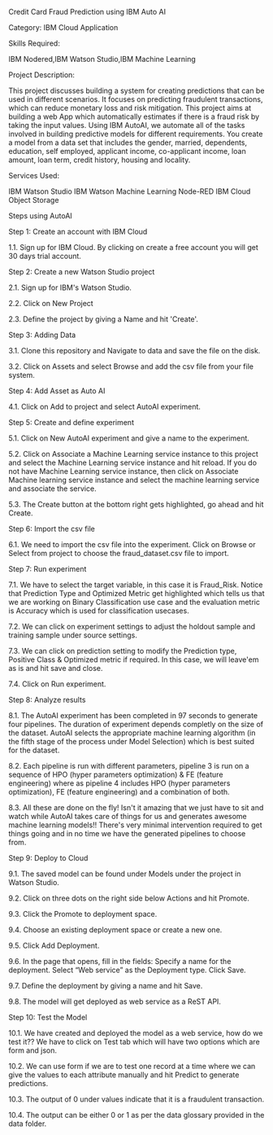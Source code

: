 Credit Card Fraud Prediction using IBM Auto AI

Category: IBM Cloud Application

Skills Required:

IBM Nodered,IBM Watson Studio,IBM Machine Learning

Project Description:

This project discusses building a system for creating predictions that can be used in different scenarios. It focuses on predicting fraudulent transactions, which can reduce monetary loss and risk mitigation. This project aims at building a web App which automatically estimates if there is a fraud risk by taking the input values. Using IBM AutoAI, we automate all of the tasks involved in building predictive models for different requirements. You create a model from a data set that includes the gender, married, dependents, education, self employed, applicant income, co-applicant income, loan amount, loan term, credit history, housing and locality.

Services Used:

IBM Watson Studio IBM Watson Machine Learning Node-RED IBM Cloud Object Storage

Steps using AutoAI

Step 1: Create an account with IBM Cloud

1.1. Sign up for IBM Cloud. By clicking on create a free account you will get 30 days trial account.

Step 2: Create a new Watson Studio project

2.1. Sign up for IBM's Watson Studio.

2.2. Click on New Project

2.3. Define the project by giving a Name and hit 'Create'.

Step 3: Adding Data

3.1. Clone this repository and Navigate to data and save the file on the disk.

3.2. Click on Assets and select Browse and add the csv file from your file system.

Step 4: Add Asset as Auto AI

4.1. Click on Add to project and select AutoAI experiment.

Step 5: Create and define experiment

5.1. Click on New AutoAI experiment and give a name to the experiment.

5.2. Click on Associate a Machine Learning service instance to this project and select the Machine Learning service instance and hit reload. If you do not have Machine Learning service instance, then click on Associate Machine learning service instance and select the machine learning service and associate the service.

5.3. The Create button at the bottom right gets highlighted, go ahead and hit Create.

Step 6: Import the csv file

6.1. We need to import the csv file into the experiment. Click on Browse or Select from project to choose the fraud_dataset.csv file to import.

Step 7: Run experiment

7.1. We have to select the target variable, in this case it is Fraud_Risk. Notice that Prediction Type and Optimized Metric get highlighted which tells us that we are working on Binary Classification use case and the evaluation metric is Accuracy which is used for classification usecases.

7.2. We can click on experiment settings to adjust the holdout sample and training sample under source settings.

7.3. We can click on prediction setting to modify the Prediction type, Positive Class & Optimized metric if required. In this case, we will leave'em as is and hit save and close.

7.4. Click on Run experiment.

Step 8: Analyze results

8.1. The AutoAI experiment has been completed in 97 seconds to generate four pipelines. The duration of experiment depends completly on the size of the dataset. AutoAI selects the appropriate machine learning algorithm (in the fifth stage of the process under Model Selection) which is best suited for the dataset.

8.2. Each pipeline is run with different parameters, pipeline 3 is run on a sequence of HPO (hyper parameters optimization) & FE (feature engineering) where as pipeline 4 includes HPO (hyper parameters optimization), FE (feature engineering) and a combination of both.

8.3. All these are done on the fly! Isn't it amazing that we just have to sit and watch while AutoAI takes care of things for us and generates awesome machine learning models!! There's very minimal intervention required to get things going and in no time we have the generated pipelines to choose from.

Step 9: Deploy to Cloud

9.1. The saved model can be found under Models under the project in Watson Studio.

9.2. Click on three dots on the right side below Actions and hit Promote.

9.3. Click the Promote to deployment space.

9.4. Choose an existing deployment space or create a new one.

9.5. Click Add Deployment.

9.6. In the page that opens, fill in the fields: Specify a name for the deployment. Select “Web service” as the Deployment type. Click Save.

9.7. Define the deployment by giving a name and hit Save.

9.8. The model will get deployed as web service as a ReST API.

Step 10: Test the Model

10.1. We have created and deployed the model as a web service, how do we test it?? We have to click on Test tab which will have two options which are form and json.

10.2. We can use form if we are to test one record at a time where we can give the values to each attribute manually and hit Predict to generate predictions.

10.3. The output of 0 under values indicate that it is a fraudulent transaction.

10.4. The output can be either 0 or 1 as per the data glossary provided in the data folder.
